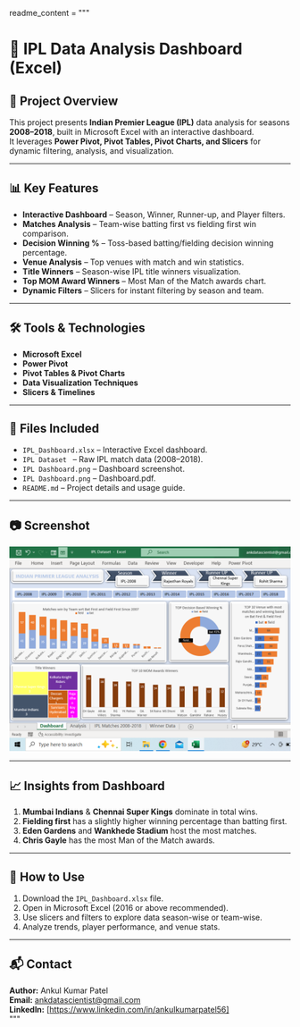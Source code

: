 readme_content = """
# 🏏 IPL Data Analysis Dashboard (Excel)

## 📌 Project Overview
This project presents **Indian Premier League (IPL)** data analysis for seasons **2008–2018**, built in Microsoft Excel with an interactive dashboard.  
It leverages **Power Pivot, Pivot Tables, Pivot Charts, and Slicers** for dynamic filtering, analysis, and visualization.

---

## 📊 Key Features
- **Interactive Dashboard** – Season, Winner, Runner-up, and Player filters.
- **Matches Analysis** – Team-wise batting first vs fielding first win comparison.
- **Decision Winning %** – Toss-based batting/fielding decision winning percentage.
- **Venue Analysis** – Top venues with match and win statistics.
- **Title Winners** – Season-wise IPL title winners visualization.
- **Top MOM Award Winners** – Most Man of the Match awards chart.
- **Dynamic Filters** – Slicers for instant filtering by season and team.

---

## 🛠️ Tools & Technologies
- **Microsoft Excel**
- **Power Pivot**
- **Pivot Tables & Pivot Charts**
- **Data Visualization Techniques**
- **Slicers & Timelines**

---

## 📂 Files Included
- `IPL_Dashboard.xlsx` – Interactive Excel dashboard.
- `IPL Dataset ` – Raw IPL match data (2008–2018).
- `IPL Dashboard.png` – Dashboard screenshot.
- `IPL Dashboard.png` – Dashboard.pdf.
- `README.md` – Project details and usage guide.

---

## 📷 Screenshot
![IPL Dashboard](IPL%20Dashboard.png)

---

## 📈 Insights from Dashboard
1. **Mumbai Indians** & **Chennai Super Kings** dominate in total wins.
2. **Fielding first** has a slightly higher winning percentage than batting first.
3. **Eden Gardens** and **Wankhede Stadium** host the most matches.
4. **Chris Gayle** has the most Man of the Match awards.

---

## 🚀 How to Use
1. Download the `IPL_Dashboard.xlsx` file.
2. Open in Microsoft Excel (2016 or above recommended).
3. Use slicers and filters to explore data season-wise or team-wise.
4. Analyze trends, player performance, and venue stats.

---

## 📬 Contact
**Author:** Ankul Kumar Patel  
**Email:** ankdatascientist@gmail.com  
**LinkedIn:** [https://www.linkedin.com/in/ankulkumarpatel56]  
"""
